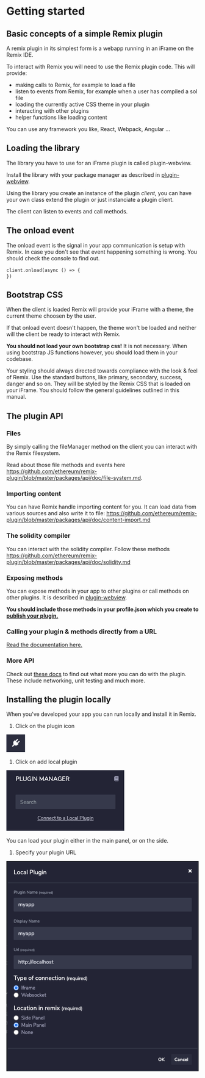 # Getting started

## Basic concepts of a simple Remix plugin

A remix plugin in its simplest form is a webapp running in an iFrame on the Remix IDE.

To interact with Remix you will need to use the Remix plugin code. This will provide:
- making calls to Remix, for example to load a file
- listen to events from Remix, for example when a user has compiled a sol file
- loading the currently active CSS theme in your plugin
- interacting with other plugins
- helper functions like loading content

You can use any framework you like, React, Webpack, Angular ...

## Loading the library

The library you have to use for an iFrame plugin is called plugin-webview.

Install the library with your package manager as described in <a href='https://github.com/ethereum/remix-plugin/tree/master/packages/plugin/webview' target=_blank>plugin-webview</a>.

Using the library you create an instance of the plugin *client*, you can have your own class extend the plugin or just instanciate a plugin client.

The client can listen to events and call methods.

## The onload event

The onload event is the signal in your app communication is setup with Remix. In case you don't see that event happening something is wrong.
You should check the console to find out.

```
client.onload(async () => {
})
```

## Bootstrap CSS

When the client is loaded Remix will provide your iFrame with a theme, the current theme choosen by the user.

If that onload event doesn't happen, the theme won't be loaded and neither will the client be ready to interact with
Remix.

**You should not load your own bootstrap css!** It is not necessary. When using bootstrap JS functions however, you should load them in your codebase.

Your styling should always directed towards compliance with the look & feel of Remix. Use the standard buttons, like primary, secondary, success, danger and so on.
They will be styled by the Remix CSS that is loaded on your iFrame. You should follow the general guidelines outlined in this manual.


## The plugin API

### Files

By simply calling the fileManager method on the client you can interact with the Remix filesystem.

Read about those file methods and events here <a href='https://github.com/ethereum/remix-plugin/blob/master/packages/api/doc/file-system.md' target=_blank>https://github.com/ethereum/remix-plugin/blob/master/packages/api/doc/file-system.md</a>.

### Importing content

You can have Remix handle importing content for you. It can load data from various sources and also write it to file: <a href='https://github.com/ethereum/remix-plugin/blob/master/packages/api/doc/content-import.md' target=_blank>https://github.com/ethereum/remix-plugin/blob/master/packages/api/doc/content-import.md</a>

### The solidity compiler

You can interact with the solidity compiler. Follow these methods <a href='https://github.com/ethereum/remix-plugin/blob/master/packages/api/doc/solidity.md' target=_blank>https://github.com/ethereum/remix-plugin/blob/master/packages/api/doc/solidity.md</a> 

### Exposing methods

You can expose methods in your app to other plugins or call methods on other plugins. It is described in <a href='https://github.com/ethereum/remix-plugin/tree/master/packages/plugin/webview' target=_blank>plugin-webview</a>.

**You should include those methods in your profile.json which you create to <a href='publishing_your_plugin.html'>publish your plugin.</a>**

### Calling your plugin & methods directly from a URL

<a href='https://remix-ide.readthedocs.io/en/latest/locations.html'>Read the documentation here.</a>

### More API

Check out <a href='https://github.com/ethereum/remix-plugin/tree/master/packages/api/doc' target=_blank>these docs</a> to find out what more you can do with the plugin.
These include networking, unit testing and much more.


## Installing the plugin locally 

When you've developed your app you can run locally and install it in Remix.

1. Click on the plugin icon
   
![](assets/plugin.png)
1. Click on add local plugin
   
![](assets/pluginmanager.png)

You can load your plugin either in the main panel, or on the side.

1. Specify your plugin URL
   
![](assets/loadplugin.png)



